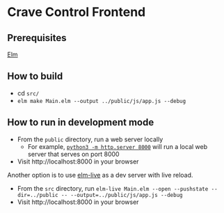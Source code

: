 
# Crave Control Frontend

## Prerequisites
[Elm](https://elm-lang.org/docs)

## How to build
 - cd `src/`
 - `elm make Main.elm --output ../public/js/app.js --debug`

## How to run in development mode
- From the `public` directory, run a web server locally
  - For example, [`python3 -m http.server 8000`](https://docs.python.org/3/library/http.server.html#http.server.SimpleHTTPRequestHandler) will run a local web server that serves on port 8000
- Visit http://localhost:8000 in your browser

Another option is to use [elm-live](https://www.elm-live.com/) as a dev server with live reload.
- From the `src` directory, run
`elm-live Main.elm --open --pushstate --dir=../public -- --output=../public/js/app.js --debug`
- Visit http://localhost:8000 in your browser
